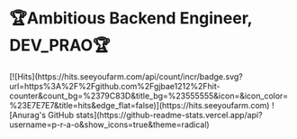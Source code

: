 <h1>🏆Ambitious Backend Engineer, DEV_PRAO🏆</h1>
[![Hits](https://hits.seeyoufarm.com/api/count/incr/badge.svg?url=https%3A%2F%2Fgithub.com%2Fgjbae1212%2Fhit-counter&count_bg=%2379C83D&title_bg=%23555555&icon=&icon_color=%23E7E7E7&title=hits&edge_flat=false)](https://hits.seeyoufarm.com)
<!--<a href="버튼을 눌렀을 때 이동할 링크" target="_blank"><img src="https://img.shields.io/badge/뱃지레이블-배경색?style=뱃지모양&logo=로고&logoColor=로고색상"/></a>-->
<!--로고 아이콘 https://simpleicons.org/-->
![Anurag's GitHub stats](https://github-readme-stats.vercel.app/api?username=p-r-a-o&show_icons=true&theme=radical)
<!--
**p-r-a-o/p-r-a-o** is a ✨ _special_ ✨ repository because its `README.md` (this file) appears on your GitHub profile.

